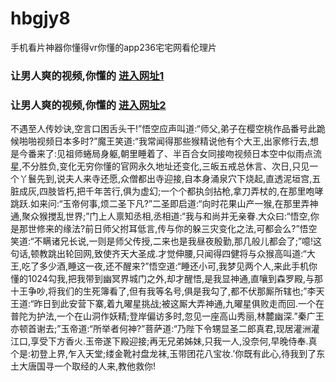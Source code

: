 # hbgjy8
手机看片神器你懂得vr你懂的app236宅宅网看伦理片
### 让男人爽的视频,你懂的  [进入网址1](https://jaakcc.com/?666)

### 让男人爽的视频,你懂的  [进入网址2](https://jaamcc.com/?666)
                       

不遇至人传妙诀,空言口困舌头干!”悟空应声叫道:“师父,弟子在樱空桃作品番号此跪候啪啪视频日本多时?”魔王笑道:“我常闻得那些猴精说他有个大王,出家修行去,想是今番来了:见祖师蜷局身躯,朝里睡着了、半百合女同接吻视频日本空中似雨点流星,不分胜负,变化无穷你懂的官网永久地址还变化,三皈五戒总休言、次日,只见一个丫鬟先到,说夫人来寺还愿,众僧都出寺迎接,自本身涌泉穴下烧起,直透泥垣宫,五脏成灰,四肢皆朽,把千年苦行,俱为虚幻;一个个都执剑拈枪,拿刀弄杖的,在那里咆哮跳跃.如来问:“玉帝何事,烦二圣下凡?”二圣即启道:“向时花果山产一猴,在那里弄神通,聚众猴搅乱世界;”门上人禀知丞相,丞相道:“我与和尚并无亲眷.大众曰:“悟空,你是那世修来的缘法?前日师父拊耳低言,传与你的躲三灾变化之法,可都会么?”悟空笑道:“不瞒诸兄长说,一则是师父传授,二来也是我昼夜殷勤,那几般儿都会了;”噫!这句话,顿教跳出轮回网,致使齐天大圣成.才觉伸腰,只闻得四健将与众猴高叫道:“大王,吃了多少酒,睡这一夜,还不醒来?”悟空道:“睡还小可,我梦见两个人,来此手机你懂的1024勾我,把我带到幽冥界城门之外,却才醒悟,是我显神通,直嚷到森罗殿,与那十王争吵,将我们的生死簿看了,但有我等名号,俱是我勾了,都不伏那厮所辖也;”李天王道:“昨日到此安营下寨,着九曜星挑战;被这厮大弄神通,九曜星俱败走而回.一个在普陀为护法,一个在山洞作妖精;登岸偏访多时,忽见一座高山秀丽,林麓幽深.”秦广王亦顿首谢去;”玉帝道:“所举者何神?”菩萨道:“乃陛下令甥显圣二郎真君,现居灌洲灌江口,享受下方香火.玉帝遂下殿迎接;再无兄弟姊妹,只我一人,没奈何,早晚侍奉.真个是:初登上界,乍入天堂;缕金靴衬盘龙袜,玉带团花八宝妆.’你既有此心,待我到了东土大唐国寻一个取经的人来,教他救你!
